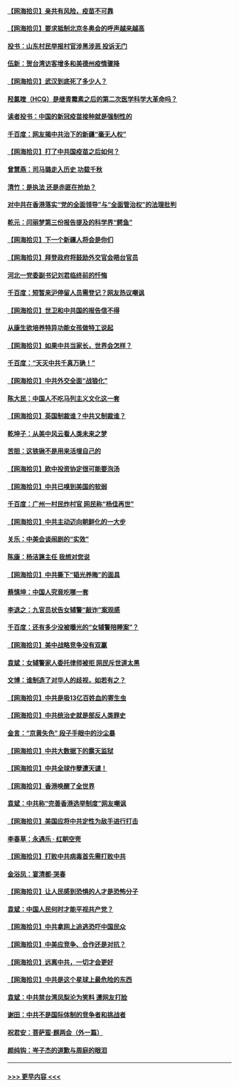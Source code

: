 #### [【网海拾贝】亲共有风险，疫苗不可靠](../pages/nsc993/n12872224.md?t=04112252) 
#### [【网海拾贝】要求抵制北京冬奥会的呼声越来越高](../pages/nsc993/n12868962.md?t=04112252) 
#### [投书：山东村民举报村官涉黑涉恶 投诉无门](../pages/nsc993/n12869726.md?t=04112252) 
#### [伍新：贺台湾访客增多和美德州疫情骤降](../pages/nsc993/n12865651.md?t=04112252) 
#### [【网海拾贝】武汉到底死了多少人？](../pages/nsc993/n12863707.md?t=04112252) 
#### [羟氯喹（HCQ）是继青霉素之后的第二次医学科学大革命吗？](../pages/nsc993/n12638564.md?t=04112252) 
#### [读者投书：中国的新冠疫苗接种就是强制性的](../pages/nsc993/n12859932.md?t=04112252) 
#### [千百度：网友揭中共治下的新疆“毫无人权”](../pages/nsc993/n12858385.md?t=04112252) 
#### [【网海拾贝】打了中共国疫苗之后如何？](../pages/nsc993/n12857866.md?t=04112252) 
#### [曾慧燕：司马璐走入历史 功载千秋](../pages/nsc993/n12856996.md?t=04112252) 
#### [清竹：是执法 还是赤匪在抢劫？](../pages/nsc993/n12856952.md?t=04112252) 
#### [对中共在香港落实“党的全面领导”与“全面管治权”的法理批判](../pages/nsc993/n12856929.md?t=04112252) 
#### [乾元：闫丽梦第三份报告提及的科学界“鳄鱼”](../pages/nsc993/n12855985.md?t=04112252) 
#### [【网海拾贝】下一个新疆人将会是你们](../pages/nsc993/n12855864.md?t=04112252) 
#### [【网海拾贝】拜登政府将鼓励外交官会晤台官员](../pages/nsc993/n12853615.md?t=04112252) 
#### [河北一党委副书记刘君临终前的忏悔](../pages/nsc993/n12849420.md?t=04112252) 
#### [千百度：短暂来沪停留人员需登记？网友热议嘲讽](../pages/nsc993/n12853497.md?t=04112252) 
#### [【网海拾贝】世卫和中共国的报告信不得](../pages/nsc993/n12850902.md?t=04112252) 
#### [从康生欲培养特异功能女孩做特工说起](../pages/nsc993/n12849289.md?t=04112252) 
#### [【网海拾贝】如果中共当家长，世界会怎样？](../pages/nsc993/n12848436.md?t=04112252) 
#### [千百度：“天灭中共千真万确！”](../pages/nsc993/n12845659.md?t=04112252) 
#### [【网海拾贝】中共外交全面“战狼化”](../pages/nsc993/n12845607.md?t=04112252) 
#### [陈大民：中国人不吃马列主义文化这一套](../pages/nsc993/n12842496.md?t=04112252) 
#### [【网海拾贝】英国制裁谁？中共又制裁谁？](../pages/nsc993/n12840909.md?t=04112252) 
#### [乾坤子：从美中风云看人类未来之梦](../pages/nsc993/n12840590.md?t=04112252) 
#### [苦胆：这铁锹不是用来活埋自己的](../pages/nsc993/n12839512.md?t=04112252) 
#### [【网海拾贝】欧中投资协定很可能要泡汤](../pages/nsc993/n12835122.md?t=04112252) 
#### [【网海拾贝】中共已嗅到美国的软弱](../pages/nsc993/n12832411.md?t=04112252) 
#### [千百度：广州一村民炸村官 网民称“杨佳再世”](../pages/nsc993/n12832380.md?t=04112252) 
#### [【网海拾贝】中共主动迈向朝鲜化的一大步](../pages/nsc993/n12829887.md?t=04112252) 
#### [关乐：中美会谈闹剧的“实效”](../pages/nsc993/n12826698.md?t=04112252) 
#### [陈康：杨洁篪主任  我想对您说](../pages/nsc993/n12826609.md?t=04112252) 
#### [【网海拾贝】中共撕下“韬光养晦”的面具](../pages/nsc993/n12826459.md?t=04112252) 
#### [蔡慎坤：中国人究竟吃哪一套](../pages/nsc993/n12826010.md?t=04112252) 
#### [李退之：九官员状告女辅警“敲诈”案观感](../pages/nsc993/n12823984.md?t=04112252) 
#### [千百度：还有多少没被曝光的“女辅警陪睡案”？](../pages/nsc993/n12822136.md?t=04112252) 
#### [【网海拾贝】美中战略竞争没有双赢](../pages/nsc993/n12822105.md?t=04112252) 
#### [袁斌：女辅警家人委托律师被拒 网民斥世道太黑](../pages/nsc993/n12822004.md?t=04112252) 
#### [文博：谁制造了对华人的歧视，如若有之？](../pages/nsc993/n12821635.md?t=04112252) 
#### [【网海拾贝】中共是吸13亿百姓血的寄生虫](../pages/nsc993/n12819191.md?t=04112252) 
#### [【网海拾贝】中共统治史就是部反人类罪史](../pages/nsc993/n12816738.md?t=04112252) 
#### [金言：“京黄失色” 段子手眼中的沙尘暴](../pages/nsc993/n12815700.md?t=04112252) 
#### [【网海拾贝】中共大数据下的露天监狱](../pages/nsc993/n12811075.md?t=04112252) 
#### [【网海拾贝】中共全球作孽遭天谴！](../pages/nsc993/n12810258.md?t=04112252) 
#### [【网海拾贝】香港唤醒了全世界](../pages/nsc993/n12809100.md?t=04112252) 
#### [袁斌：中共称“完善香港选举制度”网友嘲讽](../pages/nsc993/n12808994.md?t=04112252) 
#### [【网海拾贝】美国应将中共定性为敌手进行打击](../pages/nsc993/n12806870.md?t=04112252) 
#### [李春草：永遇乐 · 红朝空壳](../pages/nsc993/n12805365.md?t=04112252) 
#### [【网海拾贝】打败中共病毒首先需打败中共](../pages/nsc993/n12803930.md?t=04112252) 
#### [金浴凤：宴清都‧哭春](../pages/nsc993/n12801601.md?t=04112252) 
#### [【网海拾贝】让人民感到恐惧的人才是恐怖分子](../pages/nsc993/n12799347.md?t=04112252) 
#### [袁斌：中国人民何时才能平视共产党？](../pages/nsc993/n12799306.md?t=04112252) 
#### [【网海拾贝】中共拿网上追逃恐吓中国民众](../pages/nsc993/n12796905.md?t=04112252) 
#### [【网海拾贝】中美应竞争、合作还是对抗？](../pages/nsc993/n12794675.md?t=04112252) 
#### [【网海拾贝】远离中共，一切才会更好](../pages/nsc993/n12793572.md?t=04112252) 
#### [【网海拾贝】中共是这个星球上最危险的东西](../pages/nsc993/n12791400.md?t=04112252) 
#### [袁斌：中共禁台湾凤梨沦为笑料 遭网友打脸](../pages/nsc993/n12791335.md?t=04112252) 
#### [谢田：中共不是国际体制的竞争者和挑战者](../pages/nsc993/n12791212.md?t=04112252) 
#### [祝君安：菩萨蛮·题两会（外一篇）](../pages/nsc993/n12786801.md?t=04112252) 
#### [颜纯钩：岑子杰的道歉与周庭的眼泪](../pages/nsc993/n12786775.md?t=04112252) 

----
#### [ >>> 更早内容 <<< ](../indexes/nsc993-earlier.md)
